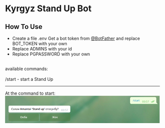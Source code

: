 # Kyrgyz Stand Up Bot 

## How To Use 
- Create a file .env 
Get a bot token from [@BotFather](http://telegram.me/BotFather) and replace BOT_TOKEN with your own
- Replace ADMINS with your id 
- Replace PGPASSWORD with your own

<br>available commands:</br>
<br>/start - start a Stand Up </br>


***

At the command to start:
<br>![Image alt](https://github.com/Amantais/Kyrgyz-Stand-Up-Bot/blob/master/media/Screenshot%20from%202021-03-25%2000-57-36.png)</br>